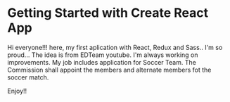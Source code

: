 # Getting Started with Create React App

Hi everyone!!! 
here, my first aplication with React, Redux and Sass..
I'm so proud...
The idea is from EDTeam youtube.
I'm always working on improvements. 
My job includes application for Soccer Team. 
The Commission shall appoint the members and alternate members fot the soccer match.

Enjoy!!
